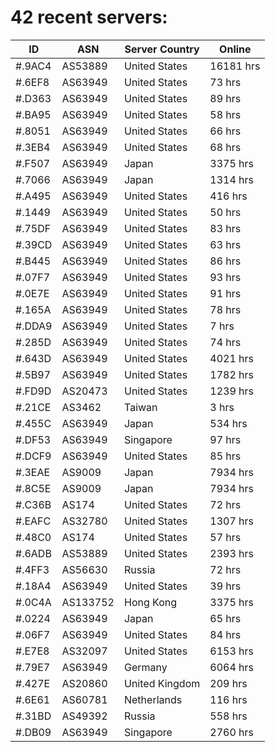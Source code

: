 # 42 recent servers:

| ID | ASN | Server Country | Online |
| ------ | ------ | ------ | ------ |
| #.9AC4 | AS53889 | United States | 16181 hrs |
| #.6EF8 | AS63949 | United States | 73 hrs |
| #.D363 | AS63949 | United States | 89 hrs |
| #.BA95 | AS63949 | United States | 58 hrs |
| #.8051 | AS63949 | United States | 66 hrs |
| #.3EB4 | AS63949 | United States | 68 hrs |
| #.F507 | AS63949 | Japan | 3375 hrs |
| #.7066 | AS63949 | Japan | 1314 hrs |
| #.A495 | AS63949 | United States | 416 hrs |
| #.1449 | AS63949 | United States | 50 hrs |
| #.75DF | AS63949 | United States | 83 hrs |
| #.39CD | AS63949 | United States | 63 hrs |
| #.B445 | AS63949 | United States | 86 hrs |
| #.07F7 | AS63949 | United States | 93 hrs |
| #.0E7E | AS63949 | United States | 91 hrs |
| #.165A | AS63949 | United States | 78 hrs |
| #.DDA9 | AS63949 | United States | 7 hrs |
| #.285D | AS63949 | United States | 74 hrs |
| #.643D | AS63949 | United States | 4021 hrs |
| #.5B97 | AS63949 | United States | 1782 hrs |
| #.FD9D | AS20473 | United States | 1239 hrs |
| #.21CE | AS3462 | Taiwan | 3 hrs |
| #.455C | AS63949 | Japan | 534 hrs |
| #.DF53 | AS63949 | Singapore | 97 hrs |
| #.DCF9 | AS63949 | United States | 85 hrs |
| #.3EAE | AS9009 | Japan | 7934 hrs |
| #.8C5E | AS9009 | Japan | 7934 hrs |
| #.C36B | AS174 | United States | 72 hrs |
| #.EAFC | AS32780 | United States | 1307 hrs |
| #.48C0 | AS174 | United States | 57 hrs |
| #.6ADB | AS53889 | United States | 2393 hrs |
| #.4FF3 | AS56630 | Russia | 72 hrs |
| #.18A4 | AS63949 | United States | 39 hrs |
| #.0C4A | AS133752 | Hong Kong | 3375 hrs |
| #.0224 | AS63949 | Japan | 65 hrs |
| #.06F7 | AS63949 | United States | 84 hrs |
| #.E7E8 | AS32097 | United States | 6153 hrs |
| #.79E7 | AS63949 | Germany | 6064 hrs |
| #.427E | AS20860 | United Kingdom | 209 hrs |
| #.6E61 | AS60781 | Netherlands | 116 hrs |
| #.31BD | AS49392 | Russia | 558 hrs |
| #.DB09 | AS63949 | Singapore | 2760 hrs |

